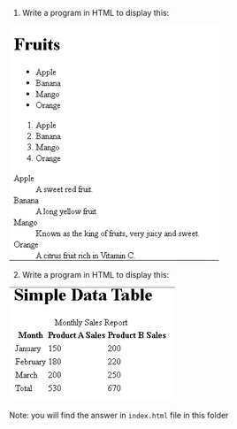 1. Write a program in HTML to display this:
<img src="img/Screenshot (229).png">

2. Write a program in HTML to display this:
<img src="img/Screenshot (230).png">

Note: you will find the answer in `index.html` file in this folder